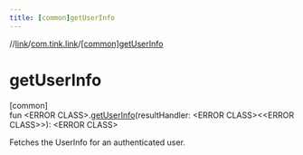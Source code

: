 ```yaml
---
title: [common]getUserInfo
---
```

//[link](../../index.html)/[com.tink.link](index.html)/[[common]getUserInfo]([common]get-user-info.html)



# getUserInfo



[common]\
fun &lt;ERROR CLASS&gt;.[getUserInfo]([common]get-user-info.html)(resultHandler: &lt;ERROR CLASS&gt;&lt;&lt;ERROR CLASS&gt;&gt;): &lt;ERROR CLASS&gt;



Fetches the UserInfo for an authenticated user.




